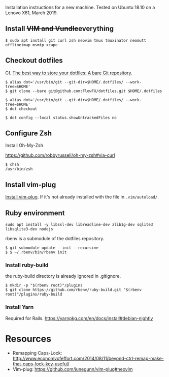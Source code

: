 Installation instructions for a new machine. Tested on Ubuntu 18.10 on a Lenovo X61, March 2019.

## Install <strike>VIM and Vundle</strike>everything

```
$ sudo apt install git curl zsh neovim tmux tmuxinator neomutt offlineimap msmtp xcape
```

## Checkout dotfiles

Cf. [The best way to store your dotfiles: A bare Git repository](https://www.atlassian.com/git/tutorials/dotfiles).

```shell
$ alias dot='/usr/bin/git --git-dir=$HOME/.dotfiles/ --work-tree=$HOME'
$ git clone --bare git@github.com:FlowFX/dotfiles.git $HOME/.dotfiles

$ alias dot='/usr/bin/git --git-dir=$HOME/.dotfiles/ --work-tree=$HOME'
$ dot checkout

$ dot config --local status.showUntrackedFiles no
```

## Configure Zsh

Install  Oh-My-Zsh

https://github.com/robbyrussell/oh-my-zsh#via-curl

```
$ chsh
/usr/bin/zsh
```

## Install vim-plug
[Install vim-plug](https://github.com/junegunn/vim-plug#neovim). If it's not already installed with the file in `.vim/autoload/`.


## Ruby environment

```
sudo apt install -y libssl-dev libreadline-dev zlib1g-dev sqlite3 libsqlite3-dev nodejs
```

rbenv is a submodule of the dotfiles repository. 

```
$ git submodule update --init --recursive 
$ $ ~/.rbenv/bin/rbenv init
```

### Install ruby-build

the ruby-build directory is already ignored in .gitignore.

```
$ mkdir -p "$(rbenv root)"/plugins
$ git clone https://github.com/rbenv/ruby-build.git "$(rbenv root)"/plugins/ruby-build
```

### Install Yarn
Required for Rails. https://yarnpkg.com/en/docs/install#debian-nightly



# Resources
- Remapping Caps-Lock: http://www.economyofeffort.com/2014/08/11/beyond-ctrl-remap-make-that-caps-lock-key-useful/
- Vim-plug: https://github.com/junegunn/vim-plug#neovim
